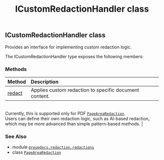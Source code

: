 ﻿---
title: ICustomRedactionHandler class
second_title: GroupDocs.Redaction for Python via .NET API References
description: 
type: docs
url: /python-net/groupdocs.redaction.redactions/icustomredactionhandler/
is_root: false
weight: 90
---

## ICustomRedactionHandler class

Provides an interface for implementing custom redaction logic.



The ICustomRedactionHandler type exposes the following members:

### Methods
| Method | Description |
| :- | :- |
| [redact](/redaction/python-net/groupdocs.redaction.redactions/icustomredactionhandler/redact/#groupdocs.redaction.redactions.CustomRedactionContext) | Applies custom redaction to specific document content.<br/>Currently, this is supported only for PDF [`PageAreaRedaction`](/redaction/python-net/groupdocs.redaction.redactions/pagearearedaction).<br/>Users can define their own redaction logic, such as AI-based redaction, <br/>which may be more advanced than simple pattern-based methods. |



### See Also
* module [`groupdocs.redaction.redactions`](..)
* class [`PageAreaRedaction`](/redaction/python-net/groupdocs.redaction.redactions/pagearearedaction)
